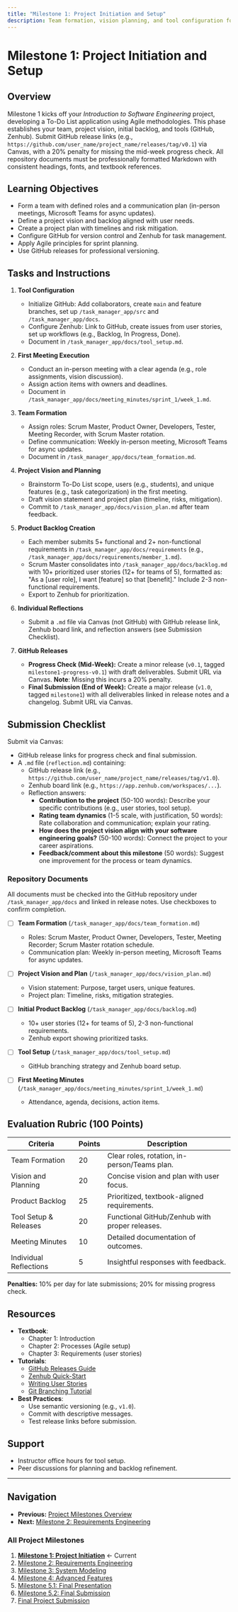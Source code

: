 ```yaml
---
title: "Milestone 1: Project Initiation and Setup"
description: Team formation, vision planning, and tool configuration for the To-Do List application project
---
```


# Milestone 1: Project Initiation and Setup

## Overview

Milestone 1 kicks off your *Introduction to Software Engineering* project, developing a To-Do List application using Agile methodologies. This phase establishes your team, project vision, initial backlog, and tools (GitHub, Zenhub). Submit GitHub release links (e.g., `https://github.com/user_name/project_name/releases/tag/v0.1`) via Canvas, with a 20% penalty for missing the mid-week progress check. All repository documents must be professionally formatted Markdown with consistent headings, fonts, and textbook references.

## Learning Objectives

- Form a team with defined roles and a communication plan (in-person meetings, Microsoft Teams for async updates).
- Define a project vision and backlog aligned with user needs.
- Create a project plan with timelines and risk mitigation.
- Configure GitHub for version control and Zenhub for task management.
- Apply Agile principles for sprint planning.
- Use GitHub releases for professional versioning.

## Tasks and Instructions

1. **Tool Configuration**
   - Initialize GitHub: Add collaborators, create `main` and feature branches, set up `/task_manager_app/src` and `/task_manager_app/docs`.
   - Configure Zenhub: Link to GitHub, create issues from user stories, set up workflows (e.g., Backlog, In Progress, Done).
   - Document in `/task_manager_app/docs/tool_setup.md`.

2. **First Meeting Execution**
   - Conduct an in-person meeting with a clear agenda (e.g., role assignments, vision discussion).
   - Assign action items with owners and deadlines.
   - Document in `/task_manager_app/docs/meeting_minutes/sprint_1/week_1.md`.

3. **Team Formation**
   - Assign roles: Scrum Master, Product Owner, Developers, Tester, Meeting Recorder, with Scrum Master rotation.
   - Define communication: Weekly in-person meeting, Microsoft Teams for async updates.
   - Document in `/task_manager_app/docs/team_formation.md`.

4. **Project Vision and Planning**
   - Brainstorm To-Do List scope, users (e.g., students), and unique features (e.g., task categorization) in the first meeting.
   - Draft vision statement and project plan (timeline, risks, mitigation).
   - Commit to `/task_manager_app/docs/vision_plan.md` after team feedback.

5. **Product Backlog Creation**
   - Each member submits 5+ functional and 2+ non-functional requirements in `/task_manager_app/docs/requirements` (e.g., `/task_manager_app/docs/requirements/member_1.md`).
   - Scrum Master consolidates into `/task_manager_app/docs/backlog.md` with 10+ prioritized user stories (12+ for teams of 5), formatted as: "As a [user role], I want [feature] so that [benefit]." Include 2-3 non-functional requirements.
   - Export to Zenhub for prioritization.

6. **Individual Reflections**
   - Submit a `.md` file via Canvas (not GitHub) with GitHub release link, Zenhub board link, and reflection answers (see Submission Checklist).

7. **GitHub Releases**
   - **Progress Check (Mid-Week):** Create a minor release (`v0.1`, tagged `milestone1-progress-v0.1`) with draft deliverables. Submit URL via Canvas. **Note**: Missing this incurs a 20% penalty.
   - **Final Submission (End of Week):** Create a major release (`v1.0`, tagged `milestone1`) with all deliverables linked in release notes and a changelog. Submit URL via Canvas.

## Submission Checklist

Submit via Canvas:
- GitHub release links for progress check and final submission.
- A `.md` file (`reflection.md`) containing:
  - GitHub release link (e.g., `https://github.com/user_name/project_name/releases/tag/v1.0`).
  - Zenhub board link (e.g., `https://app.zenhub.com/workspaces/...`).
  - Reflection answers:
    - **Contribution to the project** (50-100 words): Describe your specific contributions (e.g., user stories, tool setup).
    - **Rating team dynamics** (1-5 scale, with justification, 50 words): Rate collaboration and communication; explain your rating.
    - **How does the project vision align with your software engineering goals?** (50-100 words): Connect the project to your career aspirations.
    - **Feedback/comment about this milestone** (50 words): Suggest one improvement for the process or team dynamics.

### Repository Documents

All documents must be checked into the GitHub repository under `/task_manager_app/docs` and linked in release notes. Use checkboxes to confirm completion.

- [ ] **Team Formation** (`/task_manager_app/docs/team_formation.md`)
  - Roles: Scrum Master, Product Owner, Developers, Tester, Meeting Recorder; Scrum Master rotation schedule.
  - Communication plan: Weekly in-person meeting, Microsoft Teams for async updates.

- [ ] **Project Vision and Plan** (`/task_manager_app/docs/vision_plan.md`)
  - Vision statement: Purpose, target users, unique features.
  - Project plan: Timeline, risks, mitigation strategies.

- [ ] **Initial Product Backlog** (`/task_manager_app/docs/backlog.md`)
  - 10+ user stories (12+ for teams of 5), 2-3 non-functional requirements.
  - Zenhub export showing prioritized tasks.

- [ ] **Tool Setup** (`/task_manager_app/docs/tool_setup.md`)
  - GitHub branching strategy and Zenhub board setup.

- [ ] **First Meeting Minutes** (`/task_manager_app/docs/meeting_minutes/sprint_1/week_1.md`)
  - Attendance, agenda, decisions, action items.

## Evaluation Rubric (100 Points)

| Criteria             | Points | Description                                   |
|----------------------|--------|-----------------------------------------------|
| Team Formation       | 20     | Clear roles, rotation, in-person/Teams plan.  |
| Vision and Planning  | 20     | Concise vision and plan with user focus.      |
| Product Backlog      | 25     | Prioritized, textbook-aligned requirements.   |
| Tool Setup & Releases| 20     | Functional GitHub/Zenhub with proper releases.|
| Meeting Minutes      | 10     | Detailed documentation of outcomes.           |
| Individual Reflections| 5      | Insightful responses with feedback.           |

**Penalties:** 10% per day for late submissions; 20% for missing progress check.

## Resources

- **Textbook**:
  - Chapter 1: Introduction
  - Chapter 2: Processes (Agile setup)
  - Chapter 3: Requirements (user stories)
- **Tutorials**:
  - [GitHub Releases Guide](https://docs.github.com/en/repositories/releasing-projects-on-github/managing-releases-in-a-repository)
  - [Zenhub Quick-Start](https://help.zenhub.com/support/solutions/articles/43000010304-getting-started-with-zenhub)
  - [Writing User Stories](https://www.youtube.com/watch?v=6E0T9uin2dk)
  - [Git Branching Tutorial](https://www.youtube.com/watch?v=aXXCNFzMrec)
- **Best Practices**:
  - Use semantic versioning (e.g., `v1.0`).
  - Commit with descriptive messages.
  - Test release links before submission.

## Support

- Instructor office hours for tool setup.
- Peer discussions for planning and backlog refinement.

---


## Navigation

- **Previous:** [Project Milestones Overview](index)
- **Next:** [Milestone 2: Requirements Engineering](milestone-2)

### All Project Milestones
1. **[Milestone 1: Project Initiation](milestone-1)** ← Current
2. [Milestone 2: Requirements Engineering](milestone-2)
3. [Milestone 3: System Modeling](milestone-3)
4. [Milestone 4: Advanced Features](milestone-4)
5. [Milestone 5.1: Final Presentation](milestone-5-1)
6. [Milestone 5.2: Final Submission](milestone-5-2)
7. [Final Project Submission](final-submission)
